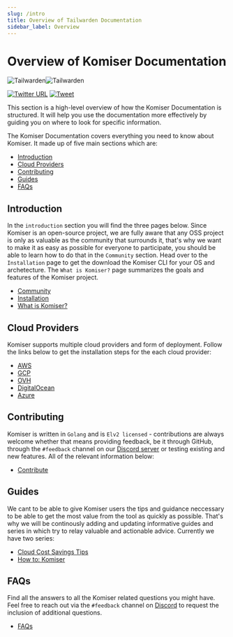 ```yaml
---
slug: /intro
title: Overview of Tailwarden Documentation
sidebar_label: Overview
---
```

# Overview of Komiser Documentation


![Tailwarden](/img/komiser-overview-light.png#gh-light-mode-only)![Tailwarden](/img/komiser-overview-dark.png#gh-dark-mode-only)

[![Twitter URL](https://img.shields.io/twitter/url/https/twitter.com/fold_left.svg?style=social&label=Follow%20%40mlabouardy)](https://twitter.com/mlabouardy) [![Tweet](https://img.shields.io/twitter/url/http/shields.io.svg?style=social)](https://twitter.com/intent/tweet?text=Optimize%20Cost%20and%20Security%20on%20AWS&url=https://github.com/mlabouardy/komiser&via=mlabouardy&hashtags=komiser,aws,gcp,cloud,serverless,devops)

This section is a high-level overview of how the Komiser Documentation is structured. It will help you use the documentation more effectively by guiding you on where to look for specific information.

The Komiser Documentation covers everything you need to know about Komiser. It made up of five main sections which are:

* [Introduction](/docs/Introduction/installation.md)
* [Cloud Providers](/docs/Cloud%20Providers/aws.md)
* [Contributing](/docs/Contributing/contribute.md)
* [Guides](/docs/Introduction/)
* [FAQs](/docs/FAQ/faq.md)

## Introduction
In the `introduction` section you will find the three pages below. Since Komiser is an open-source project, we are fully aware that any OSS project is only as valuable as the community that surrounds it, that's why we want to make it as easy as possible for everyone to participate, you should be able to learn how to do that in the `Community` section. 
Head over to the `Installation` page to get the download the Komiser CLI for your OS and archetecture.
The `What is Komiser?` page summarizes the goals and features of the Komiser project.

* [Community](/docs/Introduction/community.md)
* [Installation](/docs/Introduction/installation.md)
* [What is Komiser?](/docs/Introduction/what-is-komiser.md)
 
## Cloud Providers
Komiser supports multiple cloud providers and form of deployment.
Follow the links below to get the installation steps for the each cloud provider: 

* [AWS](/docs/Cloud%20Providers/aws.md)
* [GCP](/docs/Cloud%20Providers/gcp.md)
* [OVH](/docs/Cloud%20Providers/ovh.md)
* [DigitalOcean](/docs/Cloud%20Providers/digital-ocean.md)
* [Azure](/docs/Cloud%20Providers/azure.md)

## Contributing 
Komiser is written in `Golang` and is `Elv2 licensed` - contributions are always welcome whether that means providing feedback, be it through GitHub, through the `#feedback` channel on our [Discord server](https://discord.tailwarden.com) or testing existing and new features. All of the relevant information below:

* [Contribute](/docs/Contributing/contribute.md)

## Guides
We cant to be able to give Komiser users the tips and guidance neccessary to be able to get the most value from the tool as quickly as possible. That's why we will be continously adding and updating informative guides and series in which try to relay valuable and actionable advice. 
Currently we have two series: 

* [Cloud Cost Savings Tips](/docs/Guides/Cloud%20Cost%20Savings%20Series/overview.md)
* [How to: Komiser](/docs/Guides/How%20to%20Komiser/alerts.md)

## FAQs
Find all the answers to all the Komiser related questions you might have. Feel free to reach out via the `#feedback` channel on [Discord](https://discord.tailwarden.com) to request the inclusion of additional questions.

* [FAQs](/docs/FAQ/faq.md)
